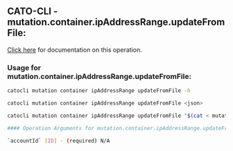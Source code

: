 
## CATO-CLI - mutation.container.ipAddressRange.updateFromFile:
[Click here](https://api.catonetworks.com/documentation/#mutation-mutation.container.ipAddressRange.updateFromFile) for documentation on this operation.

### Usage for mutation.container.ipAddressRange.updateFromFile:

```bash
catocli mutation container ipAddressRange updateFromFile -h

catocli mutation container ipAddressRange updateFromFile <json>

catocli mutation container ipAddressRange updateFromFile "$(cat < mutation.container.ipAddressRange.updateFromFile.json)"

#### Operation Arguments for mutation.container.ipAddressRange.updateFromFile ####

`accountId` [ID] - (required) N/A    
